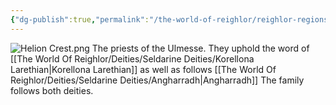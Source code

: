 ```yaml
---
{"dg-publish":true,"permalink":"/the-world-of-reighlor/reighlor-regions/ulmesse-empire/ulmesse-noble-families/helion/"}
---
```


![Helion Crest.png](/img/user/Z%20Ref%20Pics/Crests/Helion%20Crest.png)
The priests of the Ulmesse. They uphold the word of [[The World Of Reighlor/Deities/Seldarine Deities/Korellona Larethian\|Korellona Larethian]] as well as follows [[The World Of Reighlor/Deities/Seldarine Deities/Angharradh\|Angharradh]] 
The family follows both deities. 